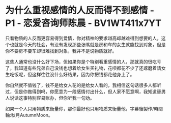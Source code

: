 # 为什么重视感情的人反而得不到感情 - P1 - 恋爱咨询师陈晨 - BV1WT411x7YT

只看物质的人反而更容易得到爱情，你对精神的要求越高却越难得到想要的人，这个也就是今天的社会，有没有发现那些张嘴就是房和车的女生就能找到对象，但是你不要房不要车却很难找到对象，我并不是说物质就好。

这些人通常也没什么好下场，但如果你是个特别看重感情的人，那就真的很吃亏了，我知道有些兄弟自己没钱也想着给女生买礼物，花呗都花不少了还琢磨着请女生吃饭呢，但这样往往没什么好结果，因为你把钱都花他身上了。

你自然就不值钱了，钱不是给女人花的是给女人看的，我相信这句话很多人都听过，但是你做得到吗，你愿意为一段感情付出什么，但人家不愿意啊，我知道替男人说话这事特别容易账办，但你听我一句劝。

如果一个人只用物质来衡量你，那你最好也只用物质来衡量他，字幕後製作/時間軸:秋月AutumnMoon。

